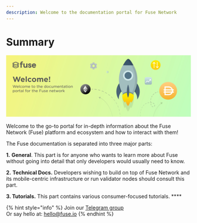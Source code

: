 ```yaml
---
description: Welcome to the documentation portal for Fuse Network
---
```


# Summary

![](.gitbook/assets/rocket-illuss.jpg)

Welcome to the go-to portal for in-depth information about the Fuse Network \(Fuse\) platform and ecosystem and how to interact with them!

The Fuse documentation is separated into three major parts:

**1.** **General**. This part is for anyone who wants to learn more about Fuse without going into detail that only developers would usually need to know.

**2.** **Technical Docs.** Developers wishing to build on top of Fuse Network and its mobile-centric infrastructure or run validator nodes should consult this part. 

**3. Tutorials.** This part contains various consumer-focused tutorials. ****  

{% hint style="info" %}
Join our [Telegram group](https://t.me/fuseio)  
Or say hello at: hello@fuse.io
{% endhint %}

